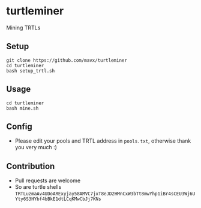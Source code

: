 # turtleminer
Mining TRTLs

## Setup
```
git clone https://github.com/mavx/turtleminer
cd turtleminer
bash setup_trtl.sh
```

## Usage
```
cd turtleminer
bash mine.sh
```

## Config
- Please edit your pools and TRTL address in `pools.txt`, otherwise thank you very much :)


## Contribution
- Pull requests are welcome
- So are turtle shells `TRTLuzmaAv4UDoARExyjay58AMVC7jxT8eJD2HMnCxW3bTt8mwYhp1iBr4sCEU3Wj6UYty6S3HYbf4bBkE1dtLCqKMwCbJj7KNs`
